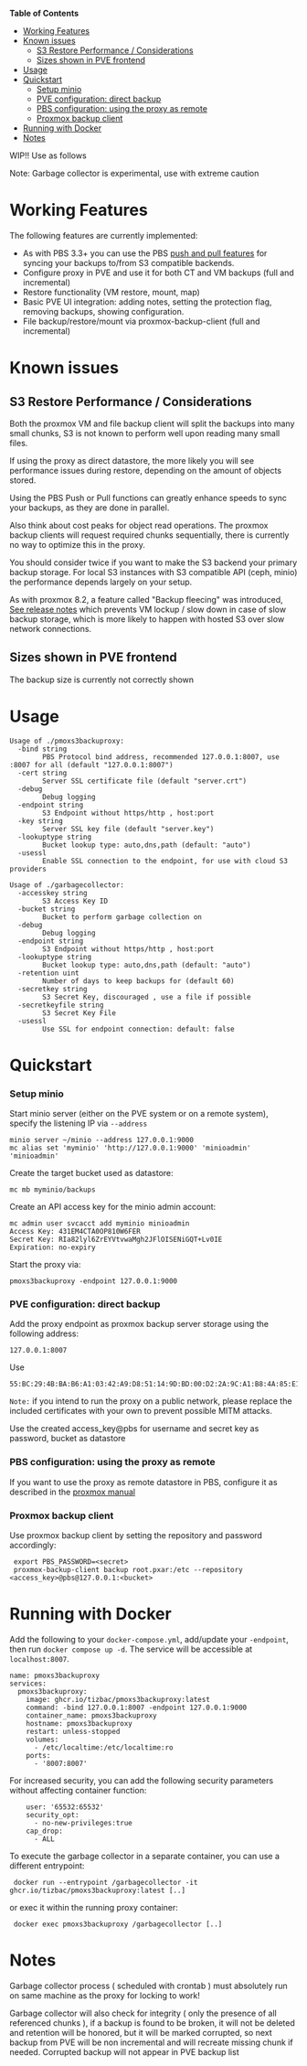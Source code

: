<!-- START doctoc generated TOC please keep comment here to allow auto update -->
<!-- DON'T EDIT THIS SECTION, INSTEAD RE-RUN doctoc TO UPDATE -->
**Table of Contents**

- [Working Features](#working-features)
- [Known issues](#known-issues)
  - [S3 Restore Performance / Considerations](#s3-restore-performance--considerations)
  - [Sizes shown in PVE frontend](#sizes-shown-in-pve-frontend)
- [Usage](#usage)
- [Quickstart](#quickstart)
    - [Setup minio](#setup-minio)
    - [PVE configuration: direct backup](#pve-configuration-direct-backup)
    - [PBS configuration: using the proxy as remote](#pbs-configuration-using-the-proxy-as-remote)
    - [Proxmox backup client](#proxmox-backup-client)
- [Running with Docker](#running-with-docker)
- [Notes](#notes)

<!-- END doctoc generated TOC please keep comment here to allow auto update -->

WIP!! 
Use as follows

Note: Garbage collector is experimental, use with extreme caution

# Working Features

The following features are currently implemented:

 * As with PBS 3.3+ you can use the PBS [push and pull features](https://pbs.proxmox.com/docs/managing-remotes.html) for syncing your
   backups to/from S3 compatible backends.
 * Configure proxy in PVE and use it for both CT and VM backups (full and incremental)
 * Restore functionality (VM restore, mount, map)
 * Basic PVE UI integration: adding notes, setting the protection flag,
   removing backups, showing configuration.
 * File backup/restore/mount via proxmox-backup-client (full and incremental)

# Known issues
## S3 Restore Performance / Considerations

Both the proxmox VM and file backup client will split the backups into many
small chunks, S3 is not known to perform well upon reading many small files.

If using the proxy as direct datastore, the more likely you will see
performance issues during restore, depending on the amount of objects stored.

Using the PBS Push or Pull functions can greatly enhance speeds to sync your
backups, as they are done in parallel.

Also think about cost peaks for object read operations. The proxmox backup
clients will request required chunks sequentially, there is currently no
way to optimize this in the proxy.

You should consider twice if you want to make the S3 backend your primary
backup storage. For local S3 instances with S3 compatible API (ceph, minio) the
performance depends largely on your setup.

As with proxmox 8.2, a feature called "Backup fleecing" was introduced, [See
release notes](https://pve.proxmox.com/wiki/Roadmap#Proxmox_VE_8.2) which
prevents VM lockup / slow down in case of slow backup storage, which is more
likely to happen with hosted S3 over slow network connections.

## Sizes shown in PVE frontend

The backup size is currently not correctly shown

# Usage

```
Usage of ./pmoxs3backuproxy:
  -bind string
        PBS Protocol bind address, recommended 127.0.0.1:8007, use :8007 for all (default "127.0.0.1:8007")
  -cert string
        Server SSL certificate file (default "server.crt")
  -debug
        Debug logging
  -endpoint string
        S3 Endpoint without https/http , host:port
  -key string
        Server SSL key file (default "server.key")
  -lookuptype string
        Bucket lookup type: auto,dns,path (default: "auto")
  -usessl
        Enable SSL connection to the endpoint, for use with cloud S3 providers
```

```
Usage of ./garbagecollector:
  -accesskey string
        S3 Access Key ID
  -bucket string
        Bucket to perform garbage collection on
  -debug
        Debug logging
  -endpoint string
        S3 Endpoint without https/http , host:port
  -lookuptype string
        Bucket lookup type: auto,dns,path (default: "auto")
  -retention uint
        Number of days to keep backups for (default 60)
  -secretkey string
        S3 Secret Key, discouraged , use a file if possible
  -secretkeyfile string
        S3 Secret Key File
  -usessl
        Use SSL for endpoint connection: default: false

```

# Quickstart
### Setup minio

Start minio server (either on the PVE system or on a remote system),
specify the listening IP via `--address`

```
minio server ~/minio --address 127.0.0.1:9000
mc alias set 'myminio' 'http://127.0.0.1:9000' 'minioadmin' 'minioadmin'
```

Create the target bucket used as datastore:

```
mc mb myminio/backups
```

Create an API access key for the minio admin account:

```
mc admin user svcacct add myminio minioadmin
Access Key: 431EM4CTA0OP810W6FER
Secret Key: RIa82lyl6ZrEYVtvwaMgh2JFlOISENiGQT+Lv0IE
Expiration: no-expiry
```

Start the proxy via:

```
pmoxs3backuproxy -endpoint 127.0.0.1:9000
```

### PVE configuration: direct backup

Add the proxy endpoint as proxmox backup server storage using the following address:

`127.0.0.1:8007`

Use

```
55:BC:29:4B:BA:B6:A1:03:42:A9:D8:51:14:9D:BD:00:D2:2A:9C:A1:B8:4A:85:E1:AF:B2:0C:48:40:D6:CC:A4
```

`Note:` if you intend to run the proxy on a public network, please replace the
included certificates with your own to prevent possible MITM attacks.

Use the created access_key@pbs for username and secret key as password, bucket
as datastore


### PBS configuration: using the proxy as remote

If you want to use the proxy as remote datastore in PBS, configure it as
described in the [proxmox manual](https://pbs.proxmox.com/docs/managing-remotes.html)


### Proxmox backup client

Use proxmox backup client by setting the repository and password accordingly:

```
 export PBS_PASSWORD=<secret>
 proxmox-backup-client backup root.pxar:/etc --repository <access_key>@pbs@127.0.0.1:<bucket>
```

# Running with Docker

Add the following to your `docker-compose.yml`, add/update your `-endpoint`, then run `docker compose up -d`. The service will be accessible at `localhost:8007`.
```
name: pmoxs3backuproxy
services:
  pmoxs3backuproxy:
    image: ghcr.io/tizbac/pmoxs3backuproxy:latest
    command: -bind 127.0.0.1:8007 -endpoint 127.0.0.1:9000
    container_name: pmoxs3backuproxy
    hostname: pmoxs3backuproxy
    restart: unless-stopped
    volumes:
      - /etc/localtime:/etc/localtime:ro
    ports:
      - '8007:8007'
```

For increased security, you can add the following security parameters without affecting container function:
```
    user: '65532:65532'
    security_opt:
      - no-new-privileges:true
    cap_drop:
      - ALL
```
To execute the garbage collector in a separate container, you can use a
different entrypoint:
```
 docker run --entrypoint /garbagecollector -it ghcr.io/tizbac/pmoxs3backuproxy:latest [..]
```
or exec it within the running proxy container:
```
 docker exec pmoxs3backuproxy /garbagecollector [..]
```

# Notes

Garbage collector process ( scheduled with crontab ) must absolutely run on
same machine as the proxy for locking to work!

Garbage collector will also check for integrity ( only the presence of all
referenced chunks ), if a backup is found to be broken, it will not be deleted
and retention will be honored, but it will be marked corrupted, so next backup
from PVE will be non incremental and will recreate missing chunk if needed.
Corrupted backup will not appear in PVE backup list
